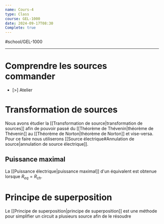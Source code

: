 ```yaml
---
name: Cours-4
type: Class
course: GEL-1000
date: 2024-09-17T08:30
Complete: true
---
```

#school/GEL-1000  
***

# Comprendre les sources commander
- [>] Atelier

# Transformation de sources
Nous avons étudier la [[Transformation de source|transformation de sources]] afin de pouvoir passé du [[Théorème de Thévenin|théorème de Thévenin]] au [[Théorème de Norton|théorème de Norton]] et vise-versa. Pour ce faire nous utiliserons [[Source électrique#Annulation de source|annulation de source électrique]].

## Puissance maximal
La [[Puissance électrique|puissance maximal]] d'un équivalent est obtenue lorsque $R_{eq} = R_{ch}$.

# Principe de superposition
Le [[Principe de superposition|principe de superposition]] est une méthode pour simplifier un circuit a plusieurs source afin de le résoudre
